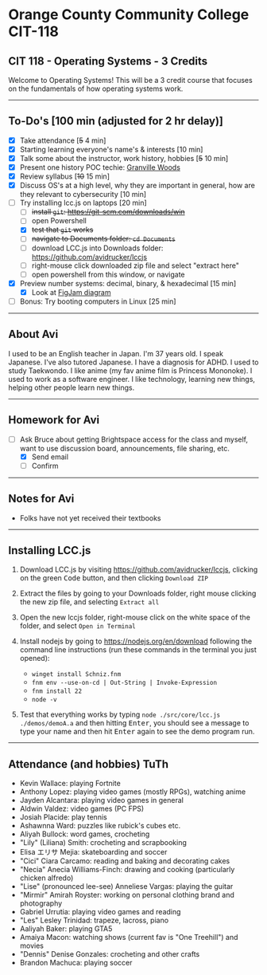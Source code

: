 # Orange County Community College CIT-118

## CIT 118 - Operating Systems - 3 Credits

Welcome to Operating Systems! This will be a 3 credit course that focuses on the fundamentals of how operating systems work.

---

## To-Do's [100 min (adjusted for 2 hr delay)]

- [x] Take attendance [~~5~~ 4 min] 
- [x] Starting learning everyone's name's & interests [10 min]
- [x] Talk some about the instructor, work history, hobbies [~~5~~ 10 min]
- [x] Present one history POC techie: [Granville Woods](https://en.wikipedia.org/wiki/Granville_Woods)
- [x] Review syllabus [~~10~~ 15 min]
- [x] Discuss OS's at a high level, why they are important in general, how are they relevant to cybersecurity [10 min]
- [ ] Try installing lcc.js on laptops [20 min]
  - [ ] ~~install `git`: https://git-scm.com/downloads/win~~
  - [ ] open Powershell
  - [x] ~~test that `git` works~~
  - [ ] ~~navigate to Documents folder: `cd Documents`~~
  - [ ] download LCC.js into Downloads folder: https://github.com/avidrucker/lccjs
  - [ ] right-mouse click downloaded zip file and select "extract here"
  - [ ] open powershell from this window, or navigate
- [x] Preview number systems: decimal, binary, & hexadecimal [15 min]
  - [x] Look at [FigJam diagram](https://www.figma.com/board/AvrjZWL4y0wPxpgiHOnpRX/Operating-Systems-S2025?node-id=0-1&p=f&t=21Jzk8TTrhjTW3p0-0)
- [ ] Bonus: Try booting computers in Linux [25 min]

---

## About Avi

I used to be an English teacher in Japan. I'm 37 years old. I speak Japanese. I've also tutored Japanese. I have a diagnosis for ADHD. I used to study Taekwondo. I like anime (my fav anime film is Princess Mononoke). I used to work as a software engineer. I like technology, learning new things, helping other people learn new things.

---

## Homework for Avi

- [ ] Ask Bruce about getting Brightspace access for the class and myself, want to use discussion board, announcements, file sharing, etc.
  - [x] Send email
  - [ ] Confirm

---

## Notes for Avi

- Folks have not yet received their textbooks

---

## Installing LCC.js

1. Download LCC.js by visiting https://github.com/avidrucker/lccjs, clicking on the green <kbd>Code</kbd> button, and then clicking `Download ZIP`

2. Extract the files by going to your Downloads folder, right mouse clicking the new zip file, and selecting `Extract all`

3. Open the new lccjs folder, right-mouse click on the white space of the folder, and select `Open in Terminal`
3. Install nodejs by going to https://nodejs.org/en/download following the command line instructions (run these commands in the terminal you just opened):
    - `winget install Schniz.fnm`
    - `fnm env --use-on-cd | Out-String | Invoke-Expression`
    - `fnm install 22`
    - `node -v`

8. Test that everything works by typing `node ./src/core/lcc.js ./demos/demoA.a` and then hitting <kbd>Enter</kbd>, you should see a message to type your name and then hit <kbd>Enter</kbd> again to see the demo program run.

---

## Attendance (and hobbies) TuTh

- Kevin Wallace: playing Fortnite
- Anthony Lopez: playing video games (mostly RPGs), watching anime
- Jayden Alcantara: playing video games in general
- Aldwin Valdez: video games (PC FPS)
- Josiah Placide: play tennis
- Ashawnna Ward: puzzles like rubick's cubes etc.
- Aliyah Bullock: word games, crocheting
- "Lily" (Liliana) Smith: crocheting and scrapbooking
- Elisa エリサ Mejia: skateboarding and soccer
- "Cici" Ciara Carcamo: reading and baking and decorating cakes
- "Necia" Anecia Williams-Finch: drawing and cooking (particularly chicken alfredo)
- "Lise" (pronounced lee-see) Anneliese Vargas: playing the guitar
- "Mirmir" Amirah Royster: working on personal clothing brand and photography
- Gabriel Urrutia: playing video games and reading
- "Les" Lesley Trinidad: trapeze, lacross, piano
- Aaliyah Baker: playing GTA5
- Amaiya Macon: watching shows (current fav is "One Treehill") and movies
- "Dennis" Denise Gonzales: crocheting and other crafts
- Brandon Machuca: playing soccer